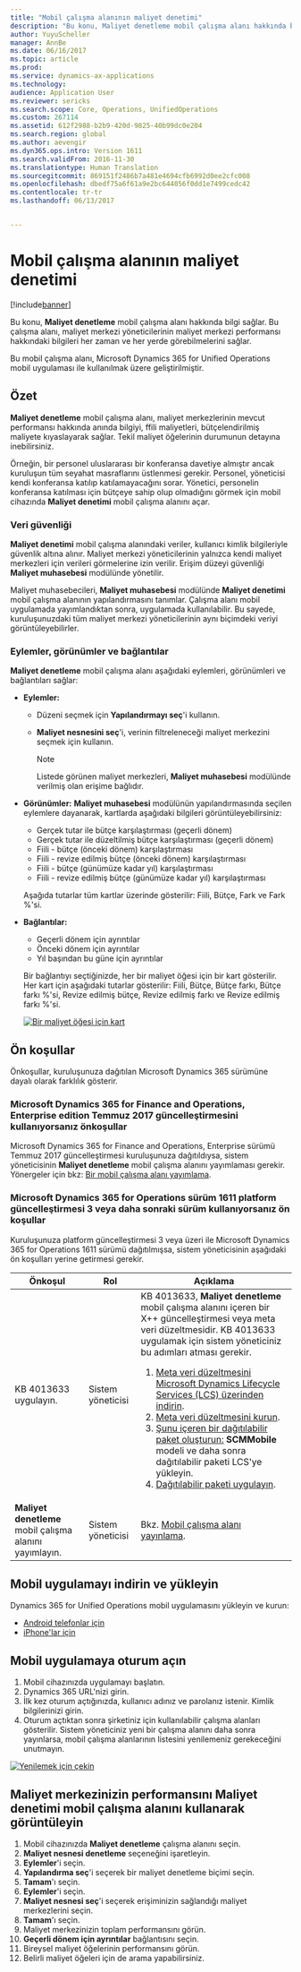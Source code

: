 ```yaml
---
title: "Mobil çalışma alanının maliyet denetimi"
description: "Bu konu, Maliyet denetleme mobil çalışma alanı hakkında bilgi sağlar. Bu çalışma alanı, maliyet merkezi yöneticilerinin maliyet merkezi performansı hakkındaki bilgileri her zaman ve her yerde görebilmelerini sağlar."
author: YuyuScheller
manager: AnnBe
ms.date: 06/16/2017
ms.topic: article
ms.prod: 
ms.service: dynamics-ax-applications
ms.technology: 
audience: Application User
ms.reviewer: sericks
ms.search.scope: Core, Operations, UnifiedOperations
ms.custom: 267114
ms.assetid: 612f2988-b2b9-420d-9825-40b99dc0e204
ms.search.region: global
ms.author: aevengir
ms.dyn365.ops.intro: Version 1611
ms.search.validFrom: 2016-11-30
ms.translationtype: Human Translation
ms.sourcegitcommit: 869151f2486b7a481e4694cfb6992d0ee2cfc008
ms.openlocfilehash: dbedf75a6f61a9e2bc644056f0dd1e7499cedc42
ms.contentlocale: tr-tr
ms.lasthandoff: 06/13/2017


---
```


# <a name="cost-controlling-mobile-workspace"></a>Mobil çalışma alanının maliyet denetimi

[!include[banner](../includes/banner.md)]

Bu konu, **Maliyet denetleme** mobil çalışma alanı hakkında bilgi sağlar. Bu çalışma alanı, maliyet merkezi yöneticilerinin maliyet merkezi performansı hakkındaki bilgileri her zaman ve her yerde görebilmelerini sağlar.

Bu mobil çalışma alanı, Microsoft Dynamics 365 for Unified Operations mobil uygulaması ile kullanılmak üzere geliştirilmiştir.

## <a name="overview"></a>Özet
**Maliyet denetleme** mobil çalışma alanı, maliyet merkezlerinin mevcut performansı hakkında anında bilgiyi, ffili maliyetleri, bütçelendirilmiş maliyete kıyaslayarak sağlar. Tekil maliyet öğelerinin durumunun detayına inebilirsiniz.

Örneğin, bir personel uluslararası bir konferansa davetiye almıştır ancak kuruluşun tüm seyahat masraflarını üstlenmesi gerekir. Personel, yöneticisi kendi konferansa katılıp katılamayacağını sorar. Yönetici, personelin konferansa katılması için bütçeye sahip olup olmadığını görmek için mobil cihazında **Maliyet denetimi** mobil çalışma alanını açar.

### <a name="data-security"></a>Veri güvenliği
**Maliyet denetimi** mobil çalışma alanındaki veriler, kullanıcı kimlik bilgileriyle güvenlik altına alınır. Maliyet merkezi yöneticilerinin yalnızca kendi maliyet merkezleri için verileri görmelerine izin verilir. Erişim düzeyi güvenliği **Maliyet muhasebesi** modülünde yönetilir.

Maliyet muhasebecileri, **Maliyet muhasebesi** modülünde **Maliyet denetimi** mobil çalışma alanının yapılandırmasını tanımlar. Çalışma alanı mobil uygulamada yayımlandıktan sonra, uygulamada kullanılabilir. Bu sayede, kuruluşunuzdaki tüm maliyet merkezi yöneticilerinin aynı biçimdeki veriyi görüntüleyebilirler.

### <a name="actions-views-and-links"></a>Eylemler, görünümler ve bağlantılar
**Maliyet denetleme** mobil çalışma alanı aşağıdaki eylemleri, görünümleri ve bağlantıları sağlar:

-   **Eylemler:**

    -   Düzeni seçmek için **Yapılandırmayı seç**'i kullanın.
    -   **Maliyet nesnesini seç**'i, verinin filtreleneceği maliyet merkezini seçmek için kullanın.
    
        > [!NOTE]
        > Listede görünen maliyet merkezleri, **Maliyet muhasebesi** modülünde verilmiş olan erişime bağlıdır.

-   **Görünümler:** **Maliyet muhasebesi** modülünün yapılandırmasında seçilen eylemlere dayanarak, kartlarda aşağıdaki bilgileri görüntüleyebilirsiniz:

    -   Gerçek tutar ile bütçe karşılaştırması (geçerli dönem)
    -   Gerçek tutar ile düzeltilmiş bütçe karşılaştırması (geçerli dönem)
    -   Fiili - bütçe (önceki dönem) karşılaştırması
    -   Fiili - revize edilmiş bütçe (önceki dönem) karşılaştırması
    -   Fiili - bütçe (günümüze kadar yıl) karşılaştırması
    -   Fiili - revize edilmiş bütçe (günümüze kadar yıl) karşılaştırması

    Aşağıda tutarlar tüm kartlar üzerinde gösterilir: Fiili, Bütçe, Fark ve Fark %'si.

-   **Bağlantılar:**

    -   Geçerli dönem için ayrıntılar
    -   Önceki dönem için ayrıntılar
    -   Yıl başından bu güne için ayrıntılar

    Bir bağlantıyı seçtiğinizde, her bir maliyet öğesi için bir kart gösterilir. Her kart için aşağıdaki tutarlar gösterilir: Fiili, Bütçe, Bütçe farkı, Bütçe farkı %'si, Revize edilmiş bütçe, Revize edilmiş farkı ve Revize edilmiş farkı %'si.
    
    [![Bir maliyet öğesi için kart ](./media/Cost-controlling.png)](./media/Cost-controlling.png)

## <a name="prerequisites"></a>Ön koşullar
Önkoşullar, kuruluşunuza dağıtılan Microsoft Dynamics 365 sürümüne dayalı olarak farklılık gösterir.

### <a name="prerequisites-if-you-use-microsoft-dynamics-365-for-finance-and-operations-enterprise-edition-july-2017-update"></a>Microsoft Dynamics 365 for Finance and Operations, Enterprise edition Temmuz 2017 güncelleştirmesini kullanıyorsanız önkoşullar
Microsoft Dynamics 365 for Finance and Operations, Enterprise sürümü Temmuz 2017 güncelleştirmesi kuruluşunuza dağıtıldıysa, sistem yöneticisinin **Maliyet denetleme** mobil çalışma alanını yayımlaması gerekir. Yönergeler için bkz: [Bir mobil çalışma alanı yayımlama](/dynamics365/unified-operations/dev-itpro/mobile-apps/publish-mobile-workspace).

### <a name="prerequisites-if-you-use-microsoft-dynamics-365-for-operations-version-1611-with-platform-update-3-or-later"></a>Microsoft Dynamics 365 for Operations sürüm 1611 platform güncelleştirmesi 3 veya daha sonraki sürüm kullanıyorsanız ön koşullar
Kuruluşunuza platform güncelleştirmesi 3 veya üzeri ile Microsoft Dynamics 365 for Operations 1611 sürümü dağıtılmışsa, sistem yöneticisinin aşağıdaki ön koşulları yerine getirmesi gerekir.

<table>
<thead>
<tr class="header">
<th>Önkoşul</th>
<th>Rol</th>
<th>Açıklama</th>
</tr>
</thead>
<tbody>
<tr class="odd">
<td>KB 4013633 uygulayın.</td>
<td>Sistem yöneticisi</td>

<td>KB 4013633, <strong>Maliyet denetleme</strong> mobil çalışma alanını içeren bir X++ güncelleştirmesi veya meta veri düzeltmesidir. KB 4013633 uygulamak için sistem yöneticiniz bu adımları atması gerekir.
<ol>
<li><a href="/dynamics365/unified-operations/dev-itpro/migration-upgrade/download-hotfix-lcs">Meta veri düzeltmesini Microsoft Dynamics Lifecycle Services (LCS) üzerinden indirin</a>.</li>
<li><a href="/dynamics365/unified-operations/dev-itpro/migration-upgrade/install-metadata-hotfix-package">Meta veri düzeltmesini kurun</a>.</li>
<li><a href="/dynamics365/unified-operations/dev-itpro/deployment/create-apply-deployable-package">Şunu içeren bir dağıtılabilir paket oluşturun:</a> <strong>SCMMobile</strong> modeli ve daha sonra dağıtılabilir paketi LCS'ye yükleyin.</li>
<li><a href="/dynamics365/unified-operations/dev-itpro/deployment/apply-deployable-package-system">Dağıtılabilir paketi uygulayın</a>.</li>

</ol></td>
</tr>
<tr class="even">
<td><strong>Maliyet denetleme</strong> mobil çalışma alanını yayımlayın.</td>
<td>Sistem yöneticisi</td>
<td>Bkz. <a href="/dynamics365/unified-operations/dev-itpro/mobile-apps/publish-mobile-workspace">Mobil çalışma alanı yayınlama</a>.</td>
</tr>
</tbody>
</table>


## <a name="download-and-install-the-mobile-app"></a>Mobil uygulamayı indirin ve yükleyin
Dynamics 365 for Unified Operations mobil uygulamasını yükleyin ve kurun:

-   [Android telefonlar için](https://go.microsoft.com/fwlink/?linkid=850662)
-   [iPhone'lar için](https://go.microsoft.com/fwlink/?linkid=850663)

## <a name="sign-in-to-the-mobile-app"></a>Mobil uygulamaya oturum açın

1.  Mobil cihazınızda uygulamayı başlatın.
2.  Dynamics 365 URL'nizi girin.
3.  İlk kez oturum açtığınızda, kullanıcı adınız ve parolanız istenir. Kimlik bilgilerinizi girin.
4.  Oturum açtıktan sonra şirketiniz için kullanılabilir çalışma alanları gösterilir. Sistem yöneticiniz yeni bir çalışma alanını daha sonra yayınlarsa, mobil çalışma alanlarının listesini yenilemeniz gerekeceğini unutmayın.

[![Yenilemek için çekin](./media/pull-to-refresh-list-of-workspaces-183x300.png)](./media/pull-to-refresh-list-of-workspaces.png)

## <a name="view-the-performance-of-your-cost-center-by-using-the-cost-controlling-mobile-workspace"></a>Maliyet merkezinizin performansını Maliyet denetimi mobil çalışma alanını kullanarak görüntüleyin

1.  Mobil cihazınızda **Maliyet denetleme** çalışma alanını seçin.
2.  **Maliyet nesnesi denetleme** seçeneğini işaretleyin.
3.  **Eylemler**'i seçin.
4.  **Yapılandırma seç**'i seçerek bir maliyet denetleme biçimi seçin.
5.  **Tamam**'ı seçin.
6.  **Eylemler**'i seçin.
7.  **Maliyet nesnesi seç**'i seçerek erişiminizin sağlandığı maliyet merkezlerini seçin.
8.  **Tamam**'ı seçin.
9.  Maliyet merkezinizin toplam performansını görün.
10. **Geçerli dönem için ayrıntılar** bağlantısını seçin.
11. Bireysel maliyet öğelerinin performansını görün.
12. Belirli maliyet öğeleri için de arama yapabilirsiniz.


